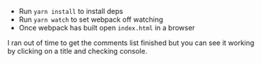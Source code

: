 - Run `yarn install` to install deps
- Run `yarn watch` to set webpack off watching
- Once webpack has built open `index.html` in a browser

I ran out of time to get the comments list finished but you can see it working by clicking on a title and checking console.
